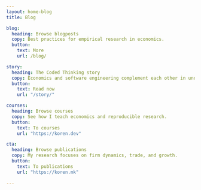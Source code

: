 ```yaml
---
layout: home-blog
title: Blog

blog:
  heading: Browse blogposts
  copy: Best practices for empirical research in economics.
  button:
    text: More
    url: /blog/

story:
  heading: The Coded Thinking story
  copy: Economics and software engineering complement each other in understanding complex data.
  button:
    text: Read now
    url: "/story/"

courses:
  heading: Browse courses
  copy: See how I teach economics and reproducible research.
  button:
    text: To courses
    url: "https://koren.dev"

cta:
  heading: Browse publications
  copy: My research focuses on firm dynamics, trade, and growth.
  button:
    text: To publications
    url: "https://koren.mk"

---
```

